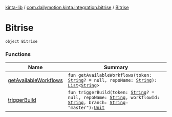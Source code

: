 [kinta-lib](../../index.md) / [com.dailymotion.kinta.integration.bitrise](../index.md) / [Bitrise](./index.md)

# Bitrise

`object Bitrise`

### Functions

| Name | Summary |
|---|---|
| [getAvailableWorkflows](get-available-workflows.md) | `fun getAvailableWorkflows(token: `[`String`](https://kotlinlang.org/api/latest/jvm/stdlib/kotlin/-string/index.html)`? = null, repoName: `[`String`](https://kotlinlang.org/api/latest/jvm/stdlib/kotlin/-string/index.html)`): `[`List`](https://kotlinlang.org/api/latest/jvm/stdlib/kotlin.collections/-list/index.html)`<`[`String`](https://kotlinlang.org/api/latest/jvm/stdlib/kotlin/-string/index.html)`>` |
| [triggerBuild](trigger-build.md) | `fun triggerBuild(token: `[`String`](https://kotlinlang.org/api/latest/jvm/stdlib/kotlin/-string/index.html)`? = null, repoName: `[`String`](https://kotlinlang.org/api/latest/jvm/stdlib/kotlin/-string/index.html)`, workflowId: `[`String`](https://kotlinlang.org/api/latest/jvm/stdlib/kotlin/-string/index.html)`, branch: `[`String`](https://kotlinlang.org/api/latest/jvm/stdlib/kotlin/-string/index.html)` = "master"): `[`Unit`](https://kotlinlang.org/api/latest/jvm/stdlib/kotlin/-unit/index.html) |
